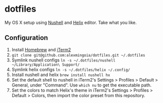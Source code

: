 # dotfiles

My OS X setup using [Nushell](https://www.nushell.sh) and [Helix](https://helix-editor.com) editor. Take what you like.
  
## Configuration

1. Install [Homebrew](https://brew.sh) and [iTerm2](https://iterm2.com)
2. `git clone git@github.com:alexmingoia/dotfiles.git ~/.dotfiles`
3. Symlink nushell configs `ln -s ~/.dotfiles/nushell ~/Library/Application\ Support/`
4. Symlink helix configs `ln -s ~/.dotfiles/helix ~/.config/`
5. Install nushell and helix `brew install nushell hx`
6. Set the default shell to nushell in iTerm2's Settings > Profiles > Default > General, under "Command". Use `which nu` to get the executable path.
7. Set the colors to match Helix's theme in iTerm2's Settings > Profiles > Default > Colors, then import the color preset from this repository.
